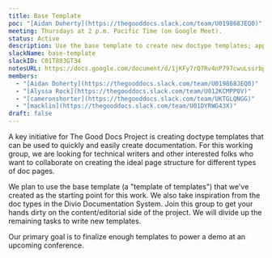 ```yaml
---
title: Base Template
poc: "[Aidan Doherty](https://thegooddocs.slack.com/team/U019868JEQ0)"
meeting: Thursdays at 2 p.m. Pacific Time (on Google Meet).
status: Active
description: Use the base template to create new doctype templates; apply insights from that process to improve the base template.
slackName: base-template
slackID: C01T803GT34
notesURL: https://docs.google.com/document/d/1jKFy7rQ7Rv4nP797cwuLssrbplFQ2ZIM_XewsV0Xj1Q/edit#
members:
  - "[Aidan Doherty](https://thegooddocs.slack.com/team/U019868JEQ0)"
  - "[Alyssa Rock](https://thegooddocs.slack.com/team/U012KCMPP0V)"
  - "[cameronshorter](https://thegooddocs.slack.com/team/UKTGLQNGG)"
  - "[macklin](https://thegooddocs.slack.com/team/U01DYRWG43X)"
draft: false
---
```


A key initiative for The Good Docs Project is creating doctype templates that can be used to quickly and easily create documentation. For this working group, we are looking for technical writers and other interested folks who want to collaborate on creating the ideal page structure for different types of doc pages. 

We plan to use the base template (a "template of templates") that we've created as the starting point for this work. We also take inspiration from the doc types in the Divio Documentation System. Join this group to get your hands dirty on the content/editorial side of the project. We will divide up the remaining tasks to write new templates.

Our primary goal is to finalize enough templates to power a demo at an upcoming conference.